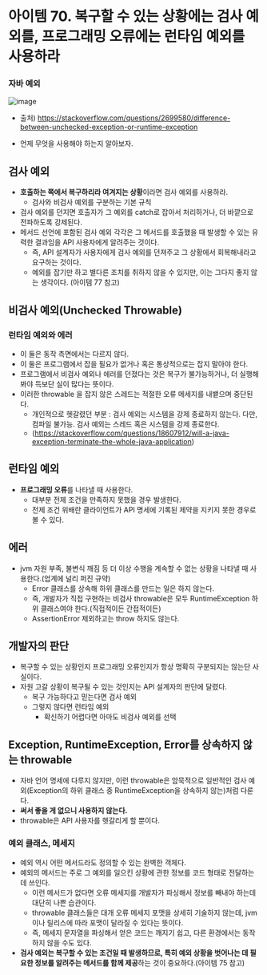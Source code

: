 # 아이템 70. 복구할 수 있는 상황에는 검사 예외를, 프로그래밍 오류에는 런타임 예외를 사용하라

### 자바 예외
![image](https://user-images.githubusercontent.com/62924471/231423908-b04af36f-b2f7-45e9-915d-5a030059a1d4.png)
- 출처) https://stackoverflow.com/questions/2699580/difference-between-unchecked-exception-or-runtime-exception

- 언제 무엇을 사용해야 하는지 알아보자.

## 검사 예외
- **호출하는 쪽에서 복구하리라 여겨지는 상황**이라면 검사 예외를 사용하라.
    - 검사와 비검사 예외를 구분하는 기본 규칙
- 검사 예외를 던지면 호출자가 그 예외를 catch로 잡아서 처리하거나, 더 바깥으로 전파하도록 강제된다.
- 메서드 선언에 포함된 검사 예외 각각은 그 메서드를 호출했을 때 발생할 수 있는 유력한 결과임을 API 사용자에게 알려주는 것이다.
    - 즉, API 설계자가 사용자에게 검사 예외를 던져주고 그 상황에서 회복해내라고 요구하는 것이다.
    - 예외를 잡기만 하고 별다른 조치를 취하지 않을 수 있지만, 이는 그다지 좋지 않는 생각이다. (아이템 77 참고)

## 비검사 예외(Unchecked Throwable)
### 런타임 예외와 에러
- 이 둘은 동작 측면에서는 다르지 않다.
- 이 둘은 프로그램에서 잡을 필요가 없거나 혹은 통상적으로는 잡지 말아야 한다.
- 프로그램에서 비검사 예외나 에러를 던졌다는 것은 복구가 불가능하거나, 더 실행해봐야 득보단 실이 많다는 뜻이다.
- 이러한 throwable 을 잡지 않은 스레드는 적절한 오류 메세지를 내뱉으며 중단된다.
    - 개인적으로 헷갈렸던 부분 : 검사 예외는 시스템을 강제 종료하지 않는다. 다만, 컴파일 불가능. 검사 예외는 스레드 혹은 시스템을 강제 종료한다.
    - (https://stackoverflow.com/questions/18607912/will-a-java-exception-terminate-the-whole-java-application)

## 런타임 예외
- **프로그래밍 오류**를 나타낼 때 사용한다.
    - 대부분 전제 조건을 만족하지 못했을 경우 발생한다.
    - 전제 조건 위배란 클라이언트가 API 명세에 기록된 제약을 지키지 못한 경우로 볼 수 있다.

## 에러
- jvm 자원 부족, 불변식 깨짐 등 더 이상 수행을 계속할 수 없는 상황을 나타낼 때 사용한다.(업계에 널리 퍼진 규약)
    - Error 클래스를 상속해 하위 클래스를 만드는 일은 하지 않는다.
    - 즉, 개발자가 직접 구현하는 비검사 throwable은 모두 RuntimeException 하위 클래스여야 한다.(직접적이든 간접적이든)
    - AssertionError 제외하고는 throw 하지도 않는다.

## 개발자의 판단
- 복구할 수 있는 상황인지 프로그래밍 오류인지가 항상 명확히 구분되지는 않는단 사실이다.
- 자원 고갈 상황이 복구될 수 있는 것인지는 API 설계자의 판단에 달렸다.
    - 복구 가능하다고 믿는다면 검사 예외
    - 그렇지 않다면 런타임 예외
        - 확신하기 어렵다면 아마도 비검사 예외를 선택

## Exception, RuntimeException, Error를 상속하지 않는 throwable
- 자바 언어 명세에 다루지 않지만, 이런 throwable은 암묵적으로 일반적인 검사 예외(Exception의 하위 클래스 중 RuntimeException을 상속하지 않는)처럼 다룬다.
- **써서 좋을 게 없으니 사용하지 않는다.**
- throwable은 API 사용자를 헷갈리게 할 뿐이다.

### 예외 클래스, 메세지
- 예외 역시 어떤 메서드라도 정의할 수 있는 완벽한 객체다.
- 예외의 메서드는 주로 그 예외를 일으킨 상황에 관한 정보를 코드 형태로 전달하는데 쓰인다.
    - 이런 메서드가 없다면 오류 메세지를 개발자가 파싱해서 정보를 빼내야 하는데 대단히 나쁜 습관이다.
    - throwable 클래스들은 대개 오류 메세지 포맷을 상세히 기술하지 않는데, jvm이나 릴리스에 따라 포맷이 달라질 수 있다는 뜻이다.
    - 즉, 메세지 문자열을 파싱해서 얻은 코드는 깨지기 쉽고, 다른 환경에서는 동작하지 않을 수도 있다.
- **검사 예외는 복구할 수 있는 조건일 때 발생하므로, 특히 예외 상황을 벗어나는 데 필요한 정보를 알려주는 메서드를 함께 제공**하는 것이 중요하다.(아이템 75 참고)
